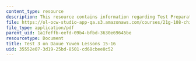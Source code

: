 ```yaml
---
content_type: resource
description: This resource contains information regarding Test Preparation.
file: https://ol-ocw-studio-app-qa.s3.amazonaws.com/courses/21g-108-chinese-ii-streamlined-spring-2015/35552e073d1925bd8501cd68cbee0c52_MIT21G_108S15_Test3Format.pdf
file_type: application/pdf
parent_uid: 1a1feffb-eefd-09b4-bfbd-3630e69645be
resourcetype: Document
title: Test 3 on Daxue Yuwen Lessons 15-16
uid: 35552e07-3d19-25bd-8501-cd68cbee0c52
---
```


